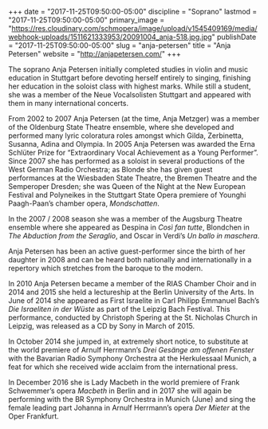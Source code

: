 +++
date = "2017-11-25T09:50:00-05:00"
discipline = "Soprano"
lastmod = "2017-11-25T09:50:00-05:00"
primary_image = "https://res.cloudinary.com/schmopera/image/upload/v1545409169/media/webhook-uploads/1511621333953/20091004_anja-518.jpg.jpg"
publishDate = "2017-11-25T09:50:00-05:00"
slug = "anja-petersen"
title = "Anja Petersen"
website = "http://anjapetersen.com/"
+++

The soprano Anja Petersen initially completed studies in violin and music education in Stuttgart before devoting herself entirely to singing, finishing her education in the soloist class with highest marks. While
still a student, she was a member of the Neue Vocalsolisten Stuttgart and appeared with them in many international concerts.

From 2002 to 2007 Anja Petersen (at the time, Anja Metzger) was a member of the Oldenburg State Theatre ensemble, where she developed and performed many lyric coloratura roles amongst which Gilda, Zerbinetta,
Susanna, Adina and Olympia. In 2005 Anja Petersen was awarded the Erna Schlüter Prize for “Extraordinary Vocal Achievement as a Young Performer”. Since 2007 she has performed as a soloist in several productions of the West German Radio Orchestra; as Blonde she has given guest performances at the Wiesbaden State Theatre, the Bremen Theatre and the Semperoper Dresden; she was Queen of the Night at the New European
Festival and Polyneikes in the Stuttgart State Opera premiere of Younghi Paagh-Paan’s chamber opera, *Mondschatten*.

In the 2007 / 2008 season she was a member of the Augsburg Theatre ensemble where she appeared as Despina in *Così fan tutte*, Blondchen in *The Abduction from the Seraglio*, and Oscar in Verdi’s *Un ballo in
maschera*.

Anja Petersen has been an active guest-performer since the birth of her daughter in 2008 and can be heard both nationally and internationally in a repertory which stretches from the baroque to the modern.

In 2010 Anja Petersen became a member of the RIAS Chamber Choir and in 2014 and 2015 she held a lectureship at the Berlin University of the Arts. In June of 2014 she appeared as First Israelite in Carl Philipp
Emmanuel Bach’s *Die Israeliten in der Wüste* as part of the Leipzig Bach Festival. This performance, conducted by Christoph Spering at the St. Nicholas Church in Leipzig, was released as a CD by Sony in March of 2015.

In October 2014 she jumped in, at extremely short notice, to substitute at the world premiere of Arnulf Herrmann’s *Drei Gesänge am offenen Fenster* with the Bavarian Radio Symphony Orchestra at the Herkulessaal Munich, a feat for which she received wide acclaim from the international press.

In December 2016 she is Lady Macbeth in the world premiere of Frank Schwemmer’s opera *Macbeth* in Berlin and in 2017 she will again be performing with the BR Symphony Orchestra in Munich (June) and sing the female leading part Johanna in Arnulf Herrmann’s opera *Der Mieter* at the Oper Frankfurt.
